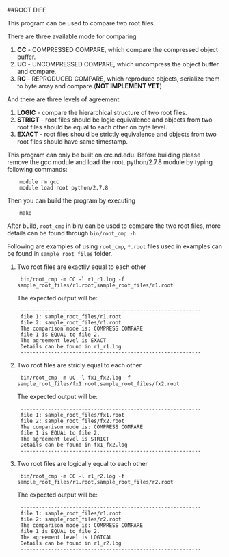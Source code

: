 ##ROOT DIFF

This program can be used to compare two root files.

There are three available mode for comparing

1. **CC** - COMPRESSED COMPARE, which compare the compressed object buffer.
2. **UC** - UNCOMPRESSED COMPARE, which uncompress the object buffer and compare. 
3. **RC** - REPRODUCED COMPARE, which reproduce objects, serialize them 
to byte array and compare.(**NOT IMPLEMENT YET**)
 
And there are three levels of agreement  

1. **LOGIC** - compare the hierarchical structure of two root files.
2. **STRICT** - root files should be logic equivalence and objects from 
two root files should be equal to each other on byte level.
3. **EXACT** - root files should be strictly equivalence and objects from 
two root files should have same timestamp.

This program can only be built on crc.nd.edu.
Before building please remove the gcc module and load the 
root, python/2.7.8 module by typing following commands:

        module rm gcc
        module load root python/2.7.8

Then you can build the program by executing

        make

After build, `root_cmp` in bin/ can be used to compare the 
two root files, more details can be found through `bin/root_cmp -h`

Following are examples of using `root_cmp`, `*.root` files used in 
examples can be found in `sample_root_files` folder.

1. Two root files are exactlly equal to each other 

        bin/root_cmp -m CC -l r1_r1.log -f sample_root_files/r1.root,sample_root_files/r1.root
    
    The expected output will be:
        
        -----------------------------------------------------------
        file 1: sample_root_files/r1.root
        file 2: sample_root_files/r1.root
        The comparison mode is: COMPRESS COMPARE
        file 1 is EQUAL to file 2.
        The agreement level is EXACT
        Details can be found in r1_r1.log
        -----------------------------------------------------------

2. Two root files are stricly equal to each other

        bin/root_cmp -m UC -l fx1_fx2.log -f sample_root_files/fx1.root,sample_root_files/fx2.root

    The expected output will be:
       
        -----------------------------------------------------------
        file 1: sample_root_files/fx1.root
        file 2: sample_root_files/fx2.root
        The comparison mode is: COMPRESS COMPARE
        file 1 is EQUAL to file 2.
        The agreement level is STRICT
        Details can be found in fx1_fx2.log
        -----------------------------------------------------------
                         
3. Two root files are logically equal to each other

        bin/root_cmp -m CC -l r1_r2.log -f sample_root_files/r1.root,sample_root_files/r2.root

    The expected output will be:

        -----------------------------------------------------------
        file 1: sample_root_files/r1.root
        file 2: sample_root_files/r2.root
        The comparison mode is: COMPRESS COMPARE
        file 1 is EQUAL to file 2.
        The agreement level is LOGICAL
        Details can be found in r1_r2.log
        -----------------------------------------------------------

